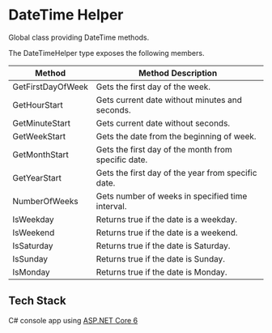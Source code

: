 # DateTime Helper

Global class providing DateTime methods.

The DateTimeHelper type exposes the following members.

| Method            | Method Description                                  |
| ----------------- | --------------------------------------------------- |
| GetFirstDayOfWeek | Gets the first day of the week.                     |
| GetHourStart      | Gets current date without minutes and seconds.      |
| GetMinuteStart    | Gets current date without seconds.                  |
| GetWeekStart      | Gets the date from the beginning of week.           |
| GetMonthStart     | Gets the first day of the month from specific date. |
| GetYearStart      | Gets the first day of the year from specific date.  |
| NumberOfWeeks     | Gets number of weeks in specified time interval.    |
| IsWeekday         | Returns true if the date is a weekday.              |
| IsWeekend         | Returns true if the date is a weekend.              |
| IsSaturday        | Returns true if the date is Saturday.               |
| IsSunday          | Returns true if the date is Sunday.                 |
| IsMonday          | Returns true if the date is Monday.                 |

## Tech Stack

C# console app using [ASP.NET Core 6](https://dotnet.microsoft.com/en-us/download/dotnet/6.0)
